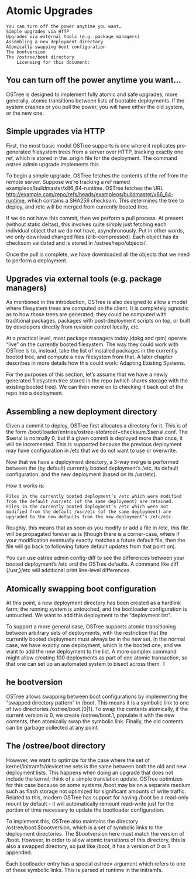  # Atomic Upgrades

    You can turn off the power anytime you want…
    Simple upgrades via HTTP
    Upgrades via external tools (e.g. package managers)
    Assembling a new deployment directory
    Atomically swapping boot configuration
    The bootversion
    The /ostree/boot directory
        Licensing for this document:

## You can turn off the power anytime you want…

OSTree is designed to implement fully atomic and safe upgrades; more generally, atomic transitions between lists of bootable deployments. If the system crashes or you pull the power, you will have either the old system, or the new one.

## Simple upgrades via HTTP

First, the most basic model OSTree supports is one where it replicates pre-generated filesystem trees from a server over HTTP, tracking exactly one ref, which is stored in the .origin file for the deployment. The command ostree admin upgrade implements this.

To begin a simple upgrade, OSTree fetches the contents of the ref from the remote server. Suppose we’re tracking a ref named exampleos/buildmaster/x86_64-runtime. OSTree fetches the URL http://example.com/repo/refs/heads/exampleos/buildmaster/x86_64-runtime, which contains a SHA256 checksum. This determines the tree to deploy, and /etc will be merged from currently booted tree.

If we do not have this commit, then we perform a pull process. At present (without static deltas), this involves quite simply just fetching each individual object that we do not have, asynchronously. Put in other words, we only download changed files (zlib-compressed). Each object has its checksum validated and is stored in /ostree/repo/objects/.

Once the pull is complete, we have downloaded all the objects that we need to perform a deployment.

## Upgrades via external tools (e.g. package managers)

As mentioned in the introduction, OSTree is also designed to allow a model where filesystem trees are computed on the client. It is completely agnostic as to how those trees are generated; they could be computed with traditional packages, packages with post-deployment scripts on top, or built by developers directly from revision control locally, etc.

At a practical level, most package managers today (dpkg and rpm) operate “live” on the currently booted filesystem. The way they could work with OSTree is to, instead, take the list of installed packages in the currently booted tree, and compute a new filesystem from that. A later chapter describes in more details how this could work: Adapting Existing Systems.

For the purposes of this section, let’s assume that we have a newly generated filesystem tree stored in the repo (which shares storage with the existing booted tree). We can then move on to checking it back out of the repo into a deployment.

## Assembling a new deployment directory

Given a commit to deploy, OSTree first allocates a directory for it. This is of the form /boot/loader/entries/ostree-$stateroot-$checksum.$serial.conf. The $serial is normally 0, but if a given commit is deployed more than once, it will be incremented. This is supported because the previous deployment may have configuration in /etc that we do not want to use or overwrite.

Now that we have a deployment directory, a 3-way merge is performed between the (by default) currently booted deployment’s /etc, its default configuration, and the new deployment (based on its /usr/etc).

How it works is:

    Files in the currently booted deployment’s /etc which were modified from the default /usr/etc (of the same deployment) are retained.
    Files in the currently booted deployment’s /etc which were not modified from the default /usr/etc (of the same deployment) are upgraded to the new defaults from the new deployment’s /etc/etc.

Roughly, this means that as soon as you modify or add a file in /etc, this file will be propagated forever as is (though there is a corner-case, where if your modification eventually exactly matches a future default file, then the file will go back to following future default updates from that point on).

You can use ostree admin config-diff to see the differences between your booted deployment’s /etc and the OSTree defaults. A command like diff {/usr,}/etc will additional print line-level differences.

## Atomically swapping boot configuration

At this point, a new deployment directory has been created as a hardlink farm; the running system is untouched, and the bootloader configuration is untouched. We want to add this deployment to the “deployment list”.

To support a more general case, OSTree supports atomic transitioning between arbitrary sets of deployments, with the restriction that the currently booted deployment must always be in the new set. In the normal case, we have exactly one deployment, which is the booted one, and we want to add the new deployment to the list. A more complex command might allow creating 100 deployments as part of one atomic transaction, so that one can set up an automated system to bisect across them.
T
## he bootversion

OSTree allows swapping between boot configurations by implementing the “swapped directory pattern” in /boot. This means it is a symbolic link to one of two directories /ostree/boot.[0|1]. To swap the contents atomically, if the current version is 0, we create /ostree/boot.1, populate it with the new contents, then atomically swap the symbolic link. Finally, the old contents can be garbage collected at any point.

## The /ostree/boot directory

However, we want to optimize for the case where the set of kernel/initramfs/devicetree sets is the same between both the old and new deployment lists. This happens when doing an upgrade that does not include the kernel; think of a simple translation update. OSTree optimizes for this case because on some systems /boot may be on a separate medium such as flash storage not optimized for significant amounts of write traffic. Related to this, modern OSTree has support for having /boot be a read-only mount by default - it will automatically remount read-write just for the portion of time necessary to update the bootloader configuration.

To implement this, OSTree also maintains the directory /ostree/boot.$bootversion, which is a set of symbolic links to the deployment directories. The $bootversion here must match the version of /boot. However, in order to allow atomic transitions of this directory, this is also a swapped directory, so just like /boot, it has a version of 0 or 1 appended.

Each bootloader entry has a special ostree= argument which refers to one of these symbolic links. This is parsed at runtime in the initramfs.
